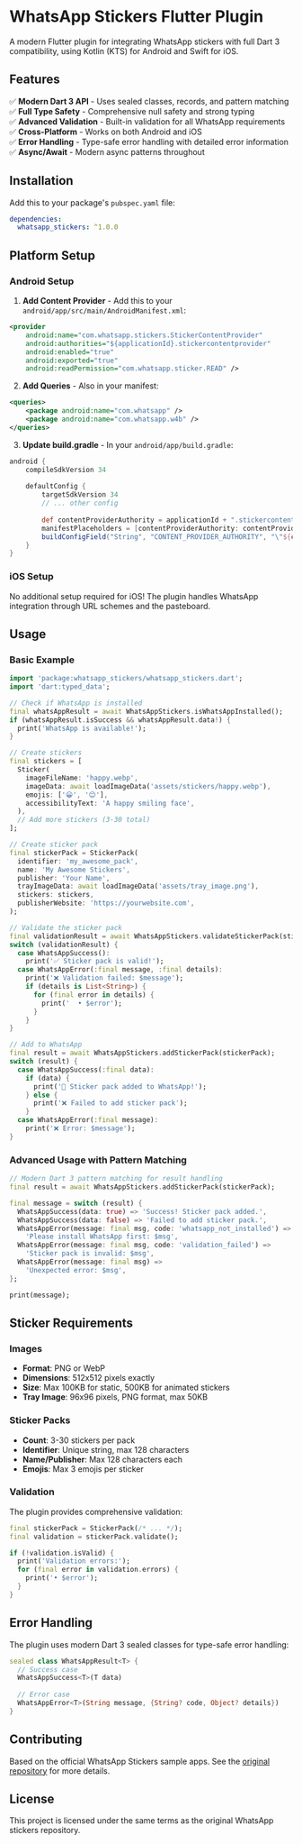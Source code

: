 # WhatsApp Stickers Flutter Plugin

A modern Flutter plugin for integrating WhatsApp stickers with full Dart 3 compatibility, using Kotlin (KTS) for Android and Swift for iOS.

## Features

✅ **Modern Dart 3 API** - Uses sealed classes, records, and pattern matching  
✅ **Full Type Safety** - Comprehensive null safety and strong typing  
✅ **Advanced Validation** - Built-in validation for all WhatsApp requirements  
✅ **Cross-Platform** - Works on both Android and iOS  
✅ **Error Handling** - Type-safe error handling with detailed error information  
✅ **Async/Await** - Modern async patterns throughout  

## Installation

Add this to your package's `pubspec.yaml` file:

```yaml
dependencies:
  whatsapp_stickers: ^1.0.0
```

## Platform Setup

### Android Setup

1. **Add Content Provider** - Add this to your `android/app/src/main/AndroidManifest.xml`:

```xml
<provider
    android:name="com.whatsapp.stickers.StickerContentProvider"
    android:authorities="${applicationId}.stickercontentprovider"
    android:enabled="true"
    android:exported="true"
    android:readPermission="com.whatsapp.sticker.READ" />
```

2. **Add Queries** - Also in your manifest:

```xml
<queries>
    <package android:name="com.whatsapp" />
    <package android:name="com.whatsapp.w4b" />
</queries>
```

3. **Update build.gradle** - In your `android/app/build.gradle`:

```groovy
android {
    compileSdkVersion 34
    
    defaultConfig {
        targetSdkVersion 34
        // ... other config
        
        def contentProviderAuthority = applicationId + ".stickercontentprovider"
        manifestPlaceholders = [contentProviderAuthority: contentProviderAuthority]
        buildConfigField("String", "CONTENT_PROVIDER_AUTHORITY", "\"${contentProviderAuthority}\"")
    }
}
```

### iOS Setup

No additional setup required for iOS! The plugin handles WhatsApp integration through URL schemes and the pasteboard.

## Usage

### Basic Example

```dart
import 'package:whatsapp_stickers/whatsapp_stickers.dart';
import 'dart:typed_data';

// Check if WhatsApp is installed
final whatsAppResult = await WhatsAppStickers.isWhatsAppInstalled();
if (whatsAppResult.isSuccess && whatsAppResult.data!) {
  print('WhatsApp is available!');
}

// Create stickers
final stickers = [
  Sticker(
    imageFileName: 'happy.webp',
    imageData: await loadImageData('assets/stickers/happy.webp'),
    emojis: ['😀', '😊'],
    accessibilityText: 'A happy smiling face',
  ),
  // Add more stickers (3-30 total)
];

// Create sticker pack
final stickerPack = StickerPack(
  identifier: 'my_awesome_pack',
  name: 'My Awesome Stickers',
  publisher: 'Your Name',
  trayImageData: await loadImageData('assets/tray_image.png'),
  stickers: stickers,
  publisherWebsite: 'https://yourwebsite.com',
);

// Validate the sticker pack
final validationResult = await WhatsAppStickers.validateStickerPack(stickerPack);
switch (validationResult) {
  case WhatsAppSuccess():
    print('✅ Sticker pack is valid!');
  case WhatsAppError(:final message, :final details):
    print('❌ Validation failed: $message');
    if (details is List<String>) {
      for (final error in details) {
        print('  • $error');
      }
    }
}

// Add to WhatsApp
final result = await WhatsAppStickers.addStickerPack(stickerPack);
switch (result) {
  case WhatsAppSuccess(:final data):
    if (data) {
      print('🎉 Sticker pack added to WhatsApp!');
    } else {
      print('❌ Failed to add sticker pack');
    }
  case WhatsAppError(:final message):
    print('❌ Error: $message');
}
```

### Advanced Usage with Pattern Matching

```dart
// Modern Dart 3 pattern matching for result handling
final result = await WhatsAppStickers.addStickerPack(stickerPack);

final message = switch (result) {
  WhatsAppSuccess(data: true) => 'Success! Sticker pack added.',
  WhatsAppSuccess(data: false) => 'Failed to add sticker pack.',
  WhatsAppError(message: final msg, code: 'whatsapp_not_installed') => 
    'Please install WhatsApp first: $msg',
  WhatsAppError(message: final msg, code: 'validation_failed') => 
    'Sticker pack is invalid: $msg',
  WhatsAppError(message: final msg) => 
    'Unexpected error: $msg',
};

print(message);
```

## Sticker Requirements

### Images
- **Format**: PNG or WebP
- **Dimensions**: 512x512 pixels exactly
- **Size**: Max 100KB for static, 500KB for animated stickers
- **Tray Image**: 96x96 pixels, PNG format, max 50KB

### Sticker Packs
- **Count**: 3-30 stickers per pack
- **Identifier**: Unique string, max 128 characters
- **Name/Publisher**: Max 128 characters each
- **Emojis**: Max 3 emojis per sticker

### Validation

The plugin provides comprehensive validation:

```dart
final stickerPack = StickerPack(/* ... */);
final validation = stickerPack.validate();

if (!validation.isValid) {
  print('Validation errors:');
  for (final error in validation.errors) {
    print('• $error');
  }
}
```

## Error Handling

The plugin uses modern Dart 3 sealed classes for type-safe error handling:

```dart
sealed class WhatsAppResult<T> {
  // Success case
  WhatsAppSuccess<T>(T data)
  
  // Error case  
  WhatsAppError<T>(String message, {String? code, Object? details})
}
```

## Contributing

Based on the official WhatsApp Stickers sample apps. See the [original repository](https://github.com/WhatsApp/stickers) for more details.

## License

This project is licensed under the same terms as the original WhatsApp stickers repository.